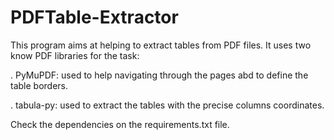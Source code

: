 # PDFTable-Extractor

This program aims at helping to extract tables from PDF files. It uses two know PDF libraries for the task:

. PyMuPDF: used to help navigating through the pages abd to define the table borders.

. tabula-py: used to extract the tables with the precise columns coordinates.

Check the dependencies on the requirements.txt file.

